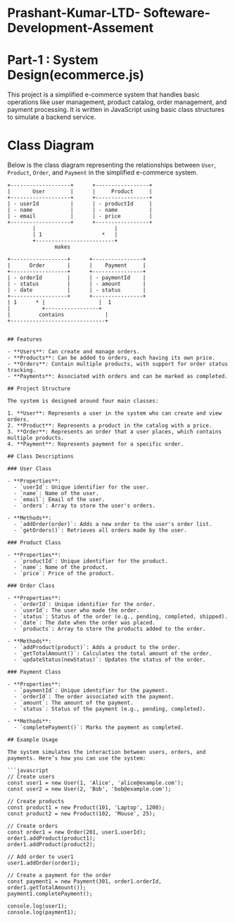 # Prashant-Kumar-LTD- Softeware-Development-Assement

# Part-1 : System Design(ecommerce.js)

This project is a simplified e-commerce system that handles basic operations like user management, product catalog, order management, and payment processing. It is written in JavaScript using basic class structures to simulate a backend service.

# Class Diagram

Below is the class diagram representing the relationships between `User`, `Product`, `Order`, and `Payment` in the simplified e-commerce system.

```plaintext
+-------------------+      +-----------------+
|       User        |      |     Product     |
+-------------------+      +-----------------+
| - userId          |      | - productId     |
| - name            |      | - name          |
| - email           |      | - price         |
+-------------------+      +-----------------+
        |                         |
        | 1                   *   |      
        +-------------------------+      
               makes              

+------------------+      +----------------+
|      Order       |      |    Payment     |
+------------------+      +----------------+
| - orderId        |      | - paymentId    |
| - status         |      | - amount       |
| - date           |      | - status       |
+------------------+      +----------------+
| 1      * |                 |  1
|          +-----------------+
|         contains             |
+------------------------------+


## Features

- **Users**: Can create and manage orders.
- **Products**: Can be added to orders, each having its own price.
- **Orders**: Contain multiple products, with support for order status tracking.
- **Payments**: Associated with orders and can be marked as completed.

## Project Structure

The system is designed around four main classes:

1. **User**: Represents a user in the system who can create and view orders.
2. **Product**: Represents a product in the catalog with a price.
3. **Order**: Represents an order that a user places, which contains multiple products.
4. **Payment**: Represents payment for a specific order.

## Class Descriptions

### User Class

- **Properties**:
  - `userId`: Unique identifier for the user.
  - `name`: Name of the user.
  - `email`: Email of the user.
  - `orders`: Array to store the user's orders.
  
- **Methods**:
  - `addOrder(order)`: Adds a new order to the user's order list.
  - `getOrders()`: Retrieves all orders made by the user.

### Product Class

- **Properties**:
  - `productId`: Unique identifier for the product.
  - `name`: Name of the product.
  - `price`: Price of the product.

### Order Class

- **Properties**:
  - `orderId`: Unique identifier for the order.
  - `userId`: The user who made the order.
  - `status`: Status of the order (e.g., pending, completed, shipped).
  - `date`: The date when the order was placed.
  - `products`: Array to store the products added to the order.
  
- **Methods**:
  - `addProduct(product)`: Adds a product to the order.
  - `getTotalAmount()`: Calculates the total amount of the order.
  - `updateStatus(newStatus)`: Updates the status of the order.

### Payment Class

- **Properties**:
  - `paymentId`: Unique identifier for the payment.
  - `orderId`: The order associated with the payment.
  - `amount`: The amount of the payment.
  - `status`: Status of the payment (e.g., pending, completed).
  
- **Methods**:
  - `completePayment()`: Marks the payment as completed.

## Example Usage

The system simulates the interaction between users, orders, and payments. Here’s how you can use the system:

```javascript
// Create users
const user1 = new User(1, 'Alice', 'alice@example.com');
const user2 = new User(2, 'Bob', 'bob@example.com');

// Create products
const product1 = new Product(101, 'Laptop', 1200);
const product2 = new Product(102, 'Mouse', 25);

// Create orders
const order1 = new Order(201, user1.userId);
order1.addProduct(product1);
order1.addProduct(product2);

// Add order to user1
user1.addOrder(order1);

// Create a payment for the order
const payment1 = new Payment(301, order1.orderId, order1.getTotalAmount());
payment1.completePayment();

console.log(user1);
console.log(payment1);

